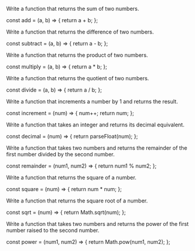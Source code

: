 Write a function that returns the sum of two numbers.

const add = (a, b) => {
  return a + b;
};

Write a function that returns the difference of two numbers.

const subtract = (a, b) => {
  return a - b;
};


Write a function that returns the product of two numbers.

const multiply = (a, b) => {
  return a * b;
};


Write a function that returns the quotient of two numbers.

const divide = (a, b) => {
  return a / b;
};


Write a function that increments a number by 1 and returns the result.

const increment = (num) => {
  num++; 
  return num;
};


Write a function that takes an integer and returns its decimal equivalent.

const decimal = (num) => {
  return parseFloat(num);
};


Write a function that takes two numbers and returns the remainder of the first number divided by the second number.

const remainder = (num1, num2) => {
  return num1 % num2;
};


Write a function that returns the square of a number.

const square = (num) => {
  return num * num;
};


Write a function that returns the square root of a number.

const sqrt = (num) => {
  return Math.sqrt(num);
};


Write a function that takes two numbers and returns the power of the first number raised to the second number.

const power = (num1, num2) => {
  return Math.pow(num1, num2);
};

